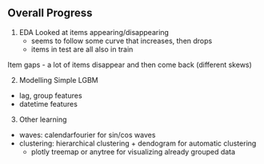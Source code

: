 ## Overall Progress

1. EDA
Looked at items appearing/disappearing
    - seems to follow some curve that increases, then drops
    - items in test are all also in train

Item gaps
    - a lot of items disappear and then come back (different skews)

2. Modelling
Simple LGBM
- lag, group features
- datetime features

3. Other learning
- waves: calendarfourier for sin/cos waves
- clustering: hierarchical clustering + dendogram for automatic clustering
    - plotly treemap or anytree for visualizing already grouped data